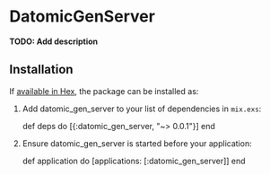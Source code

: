 # DatomicGenServer

**TODO: Add description**

## Installation

If [available in Hex](https://hex.pm/docs/publish), the package can be installed as:

  1. Add datomic_gen_server to your list of dependencies in `mix.exs`:

        def deps do
          [{:datomic_gen_server, "~> 0.0.1"}]
        end

  2. Ensure datomic_gen_server is started before your application:

        def application do
          [applications: [:datomic_gen_server]]
        end

